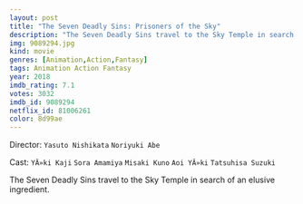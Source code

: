 ```yaml
---
layout: post
title: "The Seven Deadly Sins: Prisoners of the Sky"
description: "The Seven Deadly Sins travel to the Sky Temple in search of an elusive ingredient..."
img: 9089294.jpg
kind: movie
genres: [Animation,Action,Fantasy]
tags: Animation Action Fantasy 
year: 2018
imdb_rating: 7.1
votes: 3032
imdb_id: 9089294
netflix_id: 81006261
color: 8d99ae
---
```

Director: `Yasuto Nishikata` `Noriyuki Abe`  

Cast: `YĂ»ki Kaji` `Sora Amamiya` `Misaki Kuno` `Aoi YĂ»ki` `Tatsuhisa Suzuki` 

The Seven Deadly Sins travel to the Sky Temple in search of an elusive ingredient.